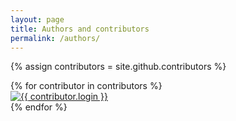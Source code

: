 ```yaml
---
layout: page
title: Authors and contributors
permalink: /authors/
---
```


{% assign contributors = site.github.contributors %}

<div class="row">
{% for contributor in contributors %}
  <div class="col-xs-4 col-md-3">
    <a href="{{ contributor.html_url }}" class="thumbnail contributor">
      <img src="{{ contributor.avatar_url }}" class="img-responsive img-circle" alt="{{ contributor.login }}">
    </a>
  </div>
{% endfor %}
</div>
